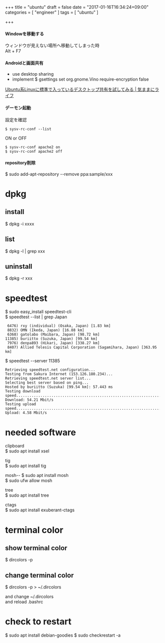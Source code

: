 +++
title = "ubuntu"
draft = false
date = "2017-01-16T16:34:24+09:00"
categories = [ "engineer" ]
tags = [ "ubuntu" ]

+++

#### Windowを移動する

ウィンドウが見えない場所へ移動してしまった時  
Alt + F7  

#### Androidと画面共有

- use desktop sharing
- implement $ gsettings set org.gnome.Vino require-encryption false

[Ubuntu系Linuxに標準で入っているデスクトップ共有を試してみる \| 気ままにライフ](http://kimamanilife.com/archives/459)

#### デーモン起動

設定を確認

```
$ sysv-rc-conf --list
```

ON or OFF

```
$ sysv-rc-conf apache2 on
$ sysv-rc-conf apache2 off
```

#### repository削除

$ sudo add-apt-repository --remove ppa:sample/xxx

# dpkg

## install

$ dpkg -i xxxx

## list

$ dpkg -l | grep xxx

## uninstall

$ dpkg -r xxx

# speedtest

$ sudo easy_install speedtest-cli  
$ speedtest --list | grep Japan

```
 6476) rxy (individual) (Osaka, Japan) [1.83 km]
 8832) OMN (Ikeda, Japan) [16.88 km]
 6368) gatolabo (Maibara, Japan) [98.72 km]
11385) buriitto (Suzuka, Japan) [99.54 km]
 7976) denpa893 (Hikari, Japan) [338.27 km]
 8407) Allied Telesis Capital Corporation (Sagamihara, Japan) [363.95 km]
```

$ speedtest --server 11385

```
Retrieving speedtest.net configuration...
Testing from Sakura Internet (153.126.180.234)...
Retrieving speedtest.net server list...
Selecting best server based on ping...
Hosted by buriitto (Suzuka) [99.54 km]: 57.443 ms
Testing download speed................................................................................
Download: 54.21 Mbit/s
Testing upload speed................................................................................................
Upload: 4.58 Mbit/s
```

# needed software

clipboard  
$ sudo apt install xsel  

tig  
$ sudo apt install tig  

mosh--
$ sudo apt install mosh  
$ sudo ufw allow mosh  

tree  
$ sudo apt install tree  

ctags  
$ sudo apt install exuberant-ctags  

# terminal color

## show terminal color

$ dircolors -p  

## change terminal color

$ dircolors -p > ~/.dircolors

and change ~/.dircolors  
and reload .bashrc  

# check to restart

$ sudo apt install debian-goodies
$ sudo checkrestart -a
